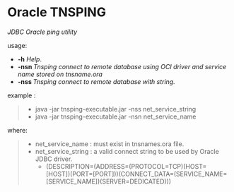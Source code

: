 # Oracle TNSPING
*JDBC Oracle ping utility*

usage: 
* **-h**           *Help*.
* **-nsn <arg>**   *Tnsping connect to remote database using OCI driver and
service name stored on tnsname.ora*
* **-nss <arg>**   *Tnsping connect to remote database with string.*

example :
> * java -jar tnsping-executable.jar -nss net_service_string
> * java -jar tnsping-executable.jar -nsn net_service_name

where:
> * net_service_name : must exist in tnsnames.ora file.
> * net_service_string : a valid connect string  to be used by Oracle JDBC driver.
>   * (DESCRIPTION=(ADDRESS=(PROTOCOL=TCP)(HOST=[HOST])(PORT=[PORT]))(CONNECT_DATA=(SERVICE_NAME=[SERVICE_NAME])(SERVER=DEDICATED)))
